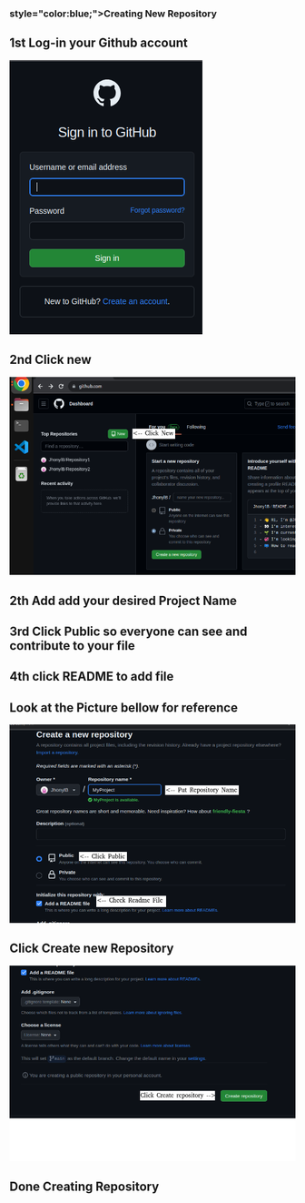 <h3> style="color:blue;">Creating New Repository</h1>
  <p><h2>1st Log-in your Github account</h2></p>
  <img src="https://github.com/JhonylB/MyProject/blob/main/Pictures/1.png">
  <p><h2>2nd Click new</h2></p>
  <img src="https://github.com/JhonylB/MyProject/blob/main/Pictures/2.png">
  <p><h2>2th Add add your desired Project Name</h2></p>
  <p><h2>3rd Click Public so everyone can see and contribute to your file</h2></p>
  <p><h2>4th click README to add file </h2></p>
  <p><h2> Look at the Picture bellow for reference </h2></p>
  <img src="https://github.com/JhonylB/MyProject/blob/main/Pictures/3.png">
  <p><h2>Click Create new Repository</h2></p>
  <img src="https://github.com/JhonylB/MyProject/blob/main/Pictures/4.png">
  <p><h2>Done Creating Repository</h2></p>
